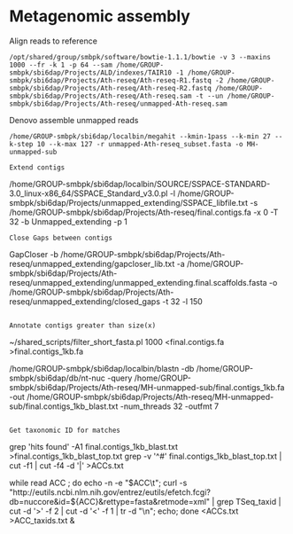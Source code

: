 # Metagenomic assembly

Align reads to reference
```
/opt/shared/group/smbpk/software/bowtie-1.1.1/bowtie -v 3 --maxins 1000 --fr -k 1 -p 64 --sam /home/GROUP-smbpk/sbi6dap/Projects/ALD/indexes/TAIR10 -1 /home/GROUP-smbpk/sbi6dap/Projects/Ath-reseq/Ath-reseq-R1.fastq -2 /home/GROUP-smbpk/sbi6dap/Projects/Ath-reseq/Ath-reseq-R2.fastq /home/GROUP-smbpk/sbi6dap/Projects/Ath-reseq/Ath-reseq.sam -t --un /home/GROUP-smbpk/sbi6dap/Projects/Ath-reseq/unmapped-Ath-reseq.sam
```
Denovo assemble unmapped reads
```
/home/GROUP-smbpk/sbi6dap/localbin/megahit --kmin-1pass --k-min 27 --k-step 10 --k-max 127 -r unmapped-Ath-reseq_subset.fasta -o MH-unmapped-sub
```

```
Extend contigs
```
/home/GROUP-smbpk/sbi6dap/localbin/SOURCE/SSPACE-STANDARD-3.0_linux-x86_64/SSPACE_Standard_v3.0.pl -l /home/GROUP-smbpk/sbi6dap/Projects/unmapped_extending/SSPACE_libfile.txt -s /home/GROUP-smbpk/sbi6dap/Projects/Ath-reseq/final.contigs.fa -x 0 -T 32 -b Unmapped_extending -p 1
```
Close Gaps between contigs
```
GapCloser -b /home/GROUP-smbpk/sbi6dap/Projects/Ath-reseq/unmapped_extending/gapcloser_lib.txt -a /home/GROUP-smbpk/sbi6dap/Projects/Ath-reseq/unmapped_extending/unmapped_extending.final.scaffolds.fasta -o /home/GROUP-smbpk/sbi6dap/Projects/Ath-reseq/unmapped_extending/closed_gaps -t 32 -l 150
```

Annotate contigs greater than size(x)
```
~/shared_scripts/filter_short_fasta.pl 1000 <final.contigs.fa >final.contigs_1kb.fa

/home/GROUP-smbpk/sbi6dap/localbin/blastn -db /home/GROUP-smbpk/sbi6dap/db/nt-nuc -query /home/GROUP-smbpk/sbi6dap/Projects/Ath-reseq/MH-unmapped-sub/final.contigs_1kb.fa -out /home/GROUP-smbpk/sbi6dap/Projects/Ath-reseq/MH-unmapped-sub/final.contigs_1kb_blast.txt -num_threads 32 -outfmt 7
```

Get taxonomic ID for matches
```
grep 'hits found' -A1 final.contigs_1kb_blast.txt >final.contigs_1kb_blast_top.txt
grep -v '^#' final.contigs_1kb_blast_top.txt | cut -f1 | cut -f4 -d '|' >ACCs.txt

while read ACC ; do    echo -n -e "$ACC\t";    curl -s "http://eutils.ncbi.nlm.nih.gov/entrez/eutils/efetch.fcgi?db=nuccore&id=${ACC}&rettype=fasta&retmode=xml" |   grep TSeq_taxid |   cut -d '>' -f 2 |   cut -d '<' -f 1 |   tr -d "\n";    echo;  done <ACCs.txt >ACC_taxids.txt &
```
